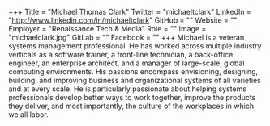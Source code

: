 +++
Title = "Michael Thomas Clark"
Twitter = "michaeltclark"
LinkedIn = "http://www.linkedin.com/in/michaeltclark"
GitHub = ""
Website = ""
Employer = "Renaissance Tech &amp; Media"
Role = ""
Image = "michaelclark.jpg"
GitLab = ""
Facebook = ""
+++
Michael is a veteran systems management professional. He has worked across multiple industry verticals as a software trainer, a front-line technician, a back-office engineer, an enterprise architect, and a manager of large-scale, global computing environments. His passions encompass envisioning, designing, building, and improving business and organizational systems of all varieties and at every scale. He is particularly passionate about helping systems professionals develop better ways to work together, improve the products they deliver, and most importantly, the culture of the workplaces in which we all labor.